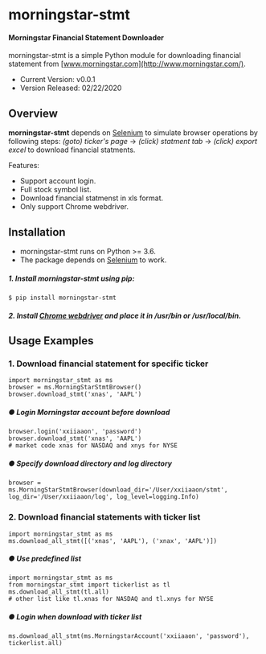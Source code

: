 morningstar-stmt
===============

#### Morningstar Financial Statement Downloader

morningstar-stmt is a simple Python module for downloading financial statement from [www.morningstar.com](http://www.morningstar.com/).

- Current Version: v0.0.1
- Version Released: 02/22/2020

Overview
--------
**morningstar-stmt** depends on [Selenium](https://selenium-python.readthedocs.io/installation.html) to simulate browser operations by following steps: _(goto) ticker's page_ -> _(click) statment tab_ -> _(click) export excel_ to download financial statments.

Features:

 - Support account login.
 - Full stock symbol list.
 - Download financial statmenst in xls format.
 - Only support Chrome webdriver.

Installation
-------------
- morningstar-stmt runs on Python >= 3.6.
- The package depends on [Selenium](https://selenium-python.readthedocs.io/installation.html) to work.

##### 1. Install morningstar-stmt using pip:

    $ pip install morningstar-stmt



##### 2. Install [Chrome webdriver](https://sites.google.com/a/chromium.org/chromedriver/downloads) and place it in **/usr/bin** or **/usr/local/bin**.


Usage Examples
--------------
### 1. Download financial statement for specific ticker

    import morningstar_stmt as ms
    browser = ms.MorningStarStmtBrowser()
    browser.download_stmt('xnas', 'AAPL')
    
##### ● Login Morningstar account before download

    browser.login('xxiiaaon', 'password')
    browser.download_stmt('xnas', 'AAPL')
    # market code xnas for NASDAQ and xnys for NYSE

##### ● Specify download directory and log directory

    browser = ms.MorningStarStmtBrowser(download_dir='/User/xxiiaaon/stmt', log_dir='/User/xxiiaaon/log', log_level=logging.Info)
    
    
### 2. Download financial statements with ticker list

    import morningstar_stmt as ms
    ms.download_all_stmt([('xnas', 'AAPL'), ('xnax', 'AAPL')])
    
##### ● Use predefined list

    import morningstar_stmt as ms
    from morningstar_stmt import tickerlist as tl
    ms.download_all_stmt(tl.all)
    # other list like tl.xnas for NASDAQ and tl.xnys for NYSE
    
##### ● Login when download with ticker list

    ms.download_all_stmt(ms.MorningstarAccount('xxiiaaon', 'password'), tickerlist.all)